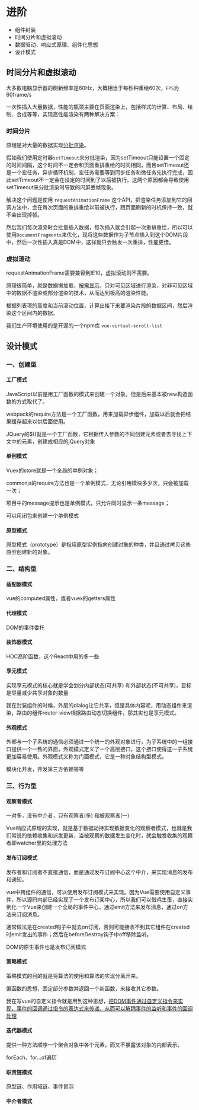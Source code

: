 # 进阶

- 组件封装
- 时间分片和虚拟滚动
- 数据驱动、响应式原理、组件化思想
- 设计模式

## 时间分片和虚拟滚动

大多数电脑显示器的刷新频率是60Hz，大概相当于每秒钟重绘60次，`FPS`为60frame/s

一次性插入大量数据，性能的瓶颈主要在页面渲染上，包括样式的计算、布局、绘制、合成等等，实现高性能渲染有两种解决方案：

### 时间分片

原理是对大量的数据实现<u>分批渲染</u>。

假如我们使用定时器`setTimeout`来分批渲染，因为setTimeout只能设置一个固定的时间间隔，这个时间不一定会和页面重排重绘的时间相同，而且setTimeout还是一个宏任务，异步循环机制，宏任务需要等到同步任务和微任务先执行完成，因此setTimeout不一定会在设定的时间到了以后被执行。这两个原因都会导致使用setTimeout来分批渲染时导致的闪屏丢帧现象。

解决这个问题是使用 `requestAnimationFrame` 这个API，把渲染任务添加到它的回调方法中，会在每次页面的重排重绘以前被执行，跟页面刷新的时机保持一致，就不会出现掉帧。

然后我们每次渲染时会批量插入数据，每次插入就会引起一次重排重绘，所以可以使用`DocumentFragments`来优化，现将这些数据作为子节点插入到这个DOM片段中，然后一次性插入真是DOM中，这样就只会触发一次重排，性能更佳。

### 虚拟滚动

requestAnimationFrame需要兼容到IE10，虚拟滚动则不需要。

原理很简单，就是数据懒加载，<u>按需显示</u>，只对可见区域进行渲染，对非可见区域中的数据不渲染或部分渲染的技术，从而达到极高的渲染性能。

根据列表项的高度和当前滚动位置，计算出接下来要渲染片段的数据区间，然后渲染这个区间内的数据。

我们生产环境使用的是开源的一个npm库 `vue-virtual-scroll-list`

## 设计模式

### 一、创建型

#### 工厂模式

JavaScript以前是用工厂函数的模式来创建一个对象，但是后来基本被new构造函数的方式取代了。

webpack的require方法是一个工厂函数，用来加载异步组件，加载以后就会把结果缓存起来以供后面使用。

JQuery的$()就是一个工厂函数，它根据传入参数的不同创建元素或者去寻找上下文中的元素，创建成相应的jQuery对象

#### 单例模式

Vuex的store就是一个全局的单例对象；

commonjs的require方法也是一个单例模式，无论引用模块多少次，只会被加载一次；

项目中的message提示也是单例模式，只允许同时显示一条message；

可以用闭包来创建一个单例模式

#### 原型模式

原型模式（prototype）是指用原型实例指向创建对象的种类，并且通过拷贝这些原型创建新的对象。



### 二、结构型

#### 适配器模式

vue的computed属性，或者vuex的getters属性

#### 代理模式

DOM的事件委托

#### 装饰器模式

HOC高阶函数，这个React中用的多一些

#### 享元模式

实现享元模式的核心就是学会划分内部状态(可共享) 和外部状态(不可共享)，目标是尽量减少共享对象的数量

我在封装组件的时候，外层的dialog让它共享，但是具体内容呢，用动态组件来渲染，路由的组件router-view根据路由动态切换组件，那其实也是享元模式。 

#### 外观模式

外部与一个子系统的通信必须通过一个统一的外观对象进行，为子系统中的一组接口提供一个一致的界面，外观模式定义了一个高层接口，这个接口使得这一子系统更加容易使用。外观模式又称为门面模式，它是一种对象结构型模式。

模块化开发，开发第三方依赖等等



### 三、行为型

#### 观察者模式

一对多，没有中介者，只有观察者(多) 和被观察者(一) 

Vue响应式原理的实现，就是基于数据劫持实现数据变化的观察者模式，也就是我们常说的依赖收集和派发更新，当被观察的数据发生变化时，就会触发收集的观察者即watcher里的处理方法

#### 发布订阅模式

发布者和订阅者不直接通信，而是通过发布订阅中心这个中介，来实现消息的发布和通知。

vue中跨组件的通信，可以使用发布订阅模式来实现。因为Vue需要使用自定义事件，所以源码内部已经实现了一个发布订阅中心，所以我们可以借鸡生蛋，直接实例化一个Vue来创建一个全局的事件中心，通过emit方法来发布消息，通过on方法来订阅消息。

通常做法是在created钩子中就去on订阅，否则可能接收不到其它组件在created时emit发出的事件；然后在beforeDestroy钩子中off移除监听。

DOM的原生事件也是发布订阅模式

#### 策略模式

策略模式的目的就是将算法的使用和算法的实现分离开来。

偏函数的思想，固定部分参数并返回一个新函数，来接收其它参数。

我在写vue的自定义指令就是用到这种思想，<u>把DOM事件通过自定义指令来实现，事件的回调通过指令的表达式来传递，从而可以解耦事件的监听和事件的回调处理</u>

#### 迭代器模式

提供一种方法顺序一个聚合对象中各个元素，而又不暴露该对象的内部表示。

forEach、for…of遍历

#### 职责链模式

原型链、作用域链、事件冒泡

#### 中介者模式